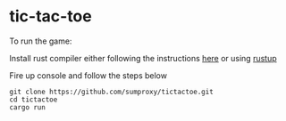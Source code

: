 # tic-tac-toe

To run the game:

Install rust compiler either following the instructions [here](https://www.rust-lang.org/) or using [rustup](https://www.rustup.rs/)

Fire up console and follow the steps below
```
git clone https://github.com/sumproxy/tictactoe.git
cd tictactoe
cargo run
```